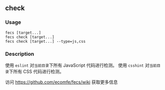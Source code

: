 check
---------
### Usage

    fecs [target...]
    fecs check [target...]
    fecs check [target...] --type=js,css


### Description

使用 `eslint` 对`当前目录`下所有 JavaScript 代码进行检测。
使用 `csshint` 对`当前目录`下所有 CSS 代码进行检测。

访问 https://github.com/ecomfe/fecs/wiki 获取更多信息
